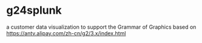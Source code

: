 # g24splunk
a customer data visualization to support the Grammar of Graphics
based on https://antv.alipay.com/zh-cn/g2/3.x/index.html
